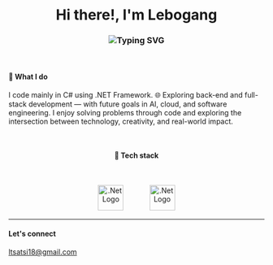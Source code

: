 <h1 align="center">Hi there!, I'm Lebogang</h1>

<h3 align="center">
  <img src="https://readme-typing-svg.herokuapp.com?color=1E90FF&center=true&vCenter=true&multiline=false&repeat=true&width=500&height=50&lines=A+.NET+Developer+Prominent+In+C%23;" alt="Typing SVG">

</h3>

<br>

<h4>🔧 What I do</h4>
<p>I code mainly in C# using .NET Framework. 🌐 Exploring back-end and full-stack development — with future goals in AI, cloud, and software engineering. I enjoy solving problems through code and exploring the intersection between technology, creativity, and real-world impact.</p>

<br>
<h4 align="center">👾 Tech stack</h4>
<br>
<p align="center">
  <img src="https://upload.wikimedia.org/wikipedia/commons/thumb/7/7d/Microsoft_.NET_logo.svg/250px-Microsoft_.NET_logo.svg.png" width="50" alt=".Net Logo">
  &nbsp;&nbsp;&nbsp;
  &nbsp;&nbsp;&nbsp;
  &nbsp;&nbsp;&nbsp;
  <img src="https://upload.wikimedia.org/wikipedia/commons/thumb/2/2c/Visual_Studio_Icon_2022.svg/160px-Visual_Studio_Icon_2022.svg.png" width="50" alt=".Net Logo">
</p>


---


<h4>Let's connect</h4>
<a href="mailto:ltsatsi18@gmail.com">ltsatsi18@gmail.com</a>
